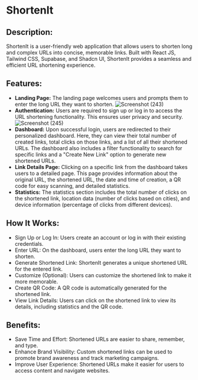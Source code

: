 # ShortenIt

## Description:

ShortenIt is a user-friendly web application that allows users to shorten long and complex URLs into concise, memorable links. Built with React JS, Tailwind CSS, Supabase, and Shadcn UI, ShortenIt provides a seamless and efficient URL shortening experience.

## Features:

- **Landing Page:** The landing page welcomes users and prompts them to enter the long URL they want to shorten.
  ![Screenshot (243)](https://github.com/user-attachments/assets/28e12e89-486c-4e9c-9ad1-2b78ba13f16f)  
- **Authentication:** Users are required to sign up or log in to access the URL shortening functionality. This ensures user privacy and security.
  ![Screenshot (245)](https://github.com/user-attachments/assets/c2f882a8-ed3e-40e9-94b9-00259b44c74e)
- **Dashboard:** Upon successful login, users are redirected to their personalized dashboard. Here, they can view their total number of created links, total clicks on those links, and a list of all their shortened URLs. The dashboard also includes a filter functionality to search for specific links and a "Create New Link" option to generate new shortened URLs.
- **Link Details Page:** Clicking on a specific link from the dashboard takes users to a detailed page. This page provides information about the original URL, the shortened URL, the date and time of creation, a QR code for easy scanning, and detailed statistics.
- **Statistics:** The statistics section includes the total number of clicks on the shortened link, location data (number of clicks based on cities), and device information (percentage of clicks from different devices).

## How It Works:

- Sign Up or Log In: Users create an account or log in with their existing credentials.
- Enter URL: On the dashboard, users enter the long URL they want to shorten.
- Generate Shortened Link: ShortenIt generates a unique shortened URL for the entered link.
- Customize (Optional): Users can customize the shortened link to make it more memorable.
- Create QR Code: A QR code is automatically generated for the shortened link.
- View Link Details: Users can click on the shortened link to view its details, including statistics and the QR code.


## Benefits:

- Save Time and Effort: Shortened URLs are easier to share, remember, and type.
- Enhance Brand Visibility: Custom shortened links can be used to promote brand awareness and track marketing campaigns.
- Improve User Experience: Shortened URLs make it easier for users to access content and navigate websites.
